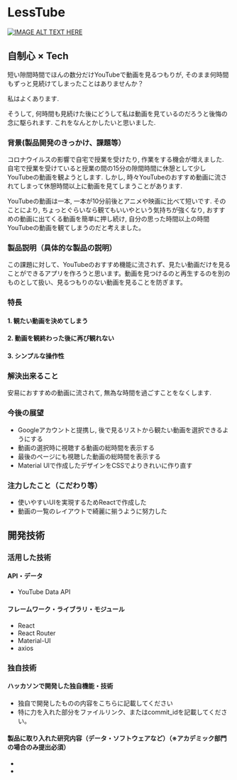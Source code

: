 # LessTube

[![IMAGE ALT TEXT HERE](https://jphacks.com/wp-content/uploads/2020/09/JPHACKS2020_ogp.jpg)](https://www.youtube.com/watch?v=G5rULR53uMk)

## 自制心 × Tech

短い隙間時間でほんの数分だけYouTubeで動画を見るつもりが,
そのまま何時間もずっと見続けてしまったことはありませんか？

私はよくあります.

そうして, 何時間も見続けた後にどうして私は動画を見ているのだろうと後悔の念に駆られます. これをなんとかしたいと思いました.

### 背景(製品開発のきっかけ、課題等）

コロナウイルスの影響で自宅で授業を受けたり, 作業をする機会が増えました.
自宅で授業を受けていると授業の間の15分の隙間時間に休憩として少しYouTubeの動画を観ようとします.
しかし, 時々YouTubeのおすすめ動画に流されてしまって休憩時間以上に動画を見てしまうことがあります.

YouTubeの動画は一本, 一本が10分前後とアニメや映画に比べて短いです.
そのことにより, ちょっとぐらいなら観てもいいやという気持ちが強くなり,
おすすめの動画に出てくる動画を簡単に押し続け, 自分の思った時間以上の時間YouTubeの動画を観てしまうのだと考えました。

### 製品説明（具体的な製品の説明）

この課題に対して、YouTubeのおすすめ機能に流されず、見たい動画だけを見ることができるアプリを作ろうと思います。動画を見つけるのと再生するのを別のものとして扱い、見るつもりのない動画を見ることを防ぎます。

### 特長

#### 1. 観たい動画を決めてしまう

#### 2. 動画を観終わった後に再び観れない

#### 3. シンプルな操作性

### 解決出来ること

安易におすすめの動画に流されて, 無為な時間を過ごすことをなくします.

### 今後の展望

- Googleアカウントと提携し, 後で見るリストから観たい動画を選択できるようにする
- 動画の選択時に視聴する動画の総時間を表示する
- 最後のページにも視聴した動画の総時間を表示する
- Material UIで作成したデザインをCSSでよりきれいに作り直す

### 注力したこと（こだわり等）

- 使いやすいUIを実現するためReactで作成した
- 動画の一覧のレイアウトで綺麗に揃うように努力した

## 開発技術

### 活用した技術

#### API・データ

- YouTube Data API

#### フレームワーク・ライブラリ・モジュール

- React
- React Router
- Material-UI
- axios

### 独自技術

#### ハッカソンで開発した独自機能・技術

- 独自で開発したものの内容をこちらに記載してください
- 特に力を入れた部分をファイルリンク、またはcommit_idを記載してください。

#### 製品に取り入れた研究内容（データ・ソフトウェアなど）（※アカデミック部門の場合のみ提出必須）

- 
- 
